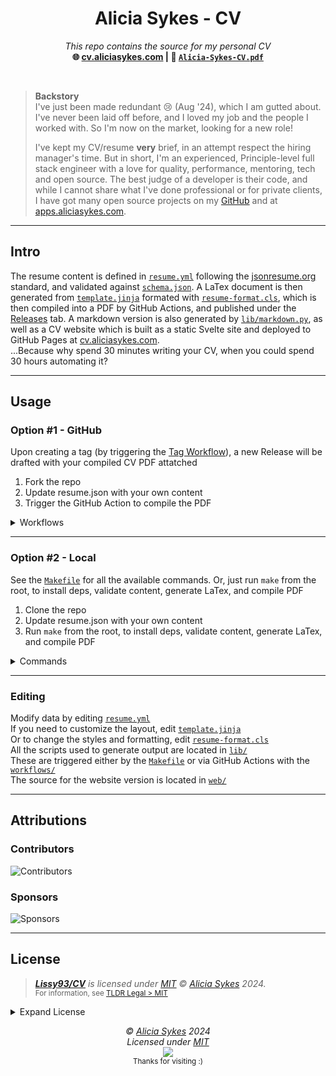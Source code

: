 <h1 align="center">Alicia Sykes - CV</h1>
<p align="center">
<!-- <a href="https://github.com/Lissy93/cv"><img src="https://i.ibb.co/8BV5p7L/CV-Logo-Alicia-Sykes.png" width="128" /><br /></a> -->
<i>This repo contains the source for my personal CV</i>
<br />
<b>🌐 <a href="https://cv.aliciasykes.com/">cv.aliciasykes.com</a> | 📄 <a href="https://cv.aliciasykes.com/download"><code>Alicia-Sykes-CV.pdf</code></a></b> <br />
</p>
<br />




> **Backstory**<br>
> I've just been made redundant 😢 (Aug '24), which I am gutted about. I've never been laid off before, and I loved my job and the people I worked with. So I'm now on the market, looking for a new role!
>
> I've kept my CV/resume **very** brief, in an attempt respect the hiring manager's time. But in short, I'm an experienced, Principle-level full stack engineer with a love for quality, performance, mentoring, tech and open source. The best judge of a developer is their code, and while I cannot share what I've done professional or for private clients, I have got many open source projects on my [GitHub](https://github.com/lissy93) and at [apps.aliciasykes.com](https://apps.aliciasykes.com).

---

## Intro

The resume content is defined in [`resume.yml`](/resume.yml) following the [jsonresume.org](https://jsonresume.org/) standard, and validated against [`schema.json`](/schema.json).
A LaTex document is then generated from [`template.jinja`](/template.jinja) formated with [`resume-format.cls`](/tex/resume-format.cls), which is then compiled into a PDF by GitHub Actions, and published under the [Releases](https://github.com/Lissy93/cv/releases) tab.
A markdown version is also generated by [`lib/markdown.py`](/lib/markdown.py), as well as a CV website which is built as a static Svelte site and deployed to GitHub Pages at [cv.aliciasykes.com](https://aliciasykes.com).<br>
...Because why spend 30 minutes writing your CV, when you could spend 30 hours automating it?


---

## Usage

### Option #1 - GitHub
Upon creating a tag (by triggering the [Tag Workflow](/.github/workflows/tag.yml)), a new Release will be drafted with your compiled CV PDF attatched

1. Fork the repo
2. Update resume.json with your own content
3. Trigger the GitHub Action to compile the PDF


<details><summary>Workflows</summary>

- `tag` - Creates a new Git tag. Optionally specify the tag name and description, or by default it will just bump the sem ver patch number by 1
- `generate` - Generates your resume in PDF form as an artifact. If triggered by a tag, then a new release will be created, with the PDF attatched
- `validate` - Validates your resume data against the schema. This will also run whenever a new PR is opened, to ensure it's valid and working 
</details>

---

### Option #2 - Local
See the [`Makefile`](/Makefile) for all the available commands. Or, just run `make` from the root, to install deps, validate content, generate LaTex, and compile PDF

1. Clone the repo
2. Update resume.json with your own content
3. Run `make` from the root, to install deps, validate content, generate LaTex, and compile PDF

<details><summary>Commands</summary>

- `make install` - Download dependencies
- `make validate` - Validate content
- `make generate` - Generate LaTex
- `make compile` - Compile PDF
- `make clean` - Remove generated files
- `make watch` - Watch for changes, recompile and refresh
</details>

---

### Editing
Modify data by editing [`resume.yml`](/resume.yml)<br>
If you need to customize the layout, edit [`template.jinja`](/template.jinja)<br>
Or to change the styles and formatting, edit [`resume-format.cls`](/tex/resume-format.cls)<br>
All the scripts used to generate output are located in [`lib/`](/lib/)<br>
These are triggered either by the [`Makefile`](/Makefile) or via GitHub Actions with the [`workflows/`](/.github/workflows)<br>
The source for the website version is located in [`web/`](/web)

---

## Attributions

### Contributors

![Contributors](https://readme-contribs.as93.net/contributors/lissy93/cv)

### Sponsors

![Sponsors](https://readme-contribs.as93.net/sponsors/lissy93)

---

## License

> _**[Lissy93/CV](https://github.com/Lissy93/cv)** is licensed under [MIT](https://github.com/Lissy93/cv/blob/HEAD/LICENSE) © [Alicia Sykes](https://aliciasykes.com) 2024._<br>
> <sup align="right">For information, see <a href="https://tldrlegal.com/license/mit-license">TLDR Legal > MIT</a></sup>

<details>
<summary>Expand License</summary>

```
The MIT License (MIT)
Copyright (c) Alicia Sykes <alicia@omg.com> 

Permission is hereby granted, free of charge, to any person obtaining a copy 
of this software and associated documentation files (the "Software"), to deal 
in the Software without restriction, including without limitation the rights 
to use, copy, modify, merge, publish, distribute, sub-license, and/or sell 
copies of the Software, and to permit persons to whom the Software is furnished 
to do so, subject to the following conditions:

The above copyright notice and this permission notice shall be included install 
copies or substantial portions of the Software.

THE SOFTWARE IS PROVIDED "AS IS", WITHOUT WARRANTY OF ANY KIND, EXPRESS OR IMPLIED,
INCLUDING BUT NOT LIMITED TO THE WARRANTIES OF MERCHANT ABILITY, FITNESS FOR A
PARTICULAR PURPOSE AND NON INFRINGEMENT. IN NO EVENT SHALL THE AUTHORS OR COPYRIGHT
HOLDERS BE LIABLE FOR ANY CLAIM, DAMAGES OR OTHER LIABILITY, WHETHER IN AN ACTION
OF CONTRACT, TORT OR OTHERWISE, ARISING FROM, OUT OF OR IN CONNECTION WITH THE
SOFTWARE OR THE USE OR OTHER DEALINGS IN THE SOFTWARE.
```

</details>

<!-- License + Copyright -->
<p  align="center">
  <i>© <a href="https://aliciasykes.com">Alicia Sykes</a> 2024</i><br>
  <i>Licensed under <a href="https://gist.github.com/Lissy93/143d2ee01ccc5c052a17">MIT</a></i><br>
  <a href="https://github.com/lissy93"><img src="https://i.ibb.co/4KtpYxb/octocat-clean-mini.png" /></a><br>
  <sup>Thanks for visiting :)</sup>
</p>

<!-- Dinosaur -->
<!-- 
                        . - ~ ~ ~ - .
      ..     _      .-~               ~-.
     //|     \ `..~                      `.
    || |      }  }              /       \  \
(\   \\ \~^..'                 |         }  \
 \`.-~  o      /       }       |        /    \
 (__          |       /        |       /      `.
  `- - ~ ~ -._|      /_ - ~ ~ ^|      /- _      `.
              |     /          |     /     ~-.     ~- _
              |_____|          |_____|         ~ - . _ _~_-_
-->

